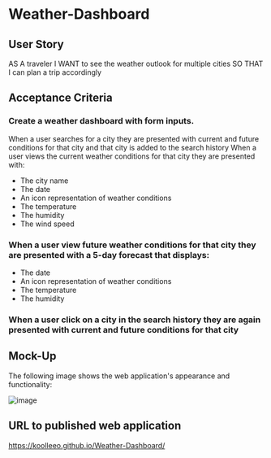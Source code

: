 # Weather-Dashboard

## User Story

AS A traveler
I WANT to see the weather outlook for multiple cities
SO THAT I can plan a trip accordingly

## Acceptance Criteria

### Create a weather dashboard with form inputs.

When a user searches for a city they are presented with current and future conditions for that city and that city is added to the search history
When a user views the current weather conditions for that city they are presented with:

* The city name
* The date
* An icon representation of weather conditions
* The temperature
* The humidity
* The wind speed

### When a user view future weather conditions for that city they are presented with a 5-day forecast that displays:

* The date
* An icon representation of weather conditions
* The temperature
* The humidity


### When a user click on a city in the search history they are again presented with current and future conditions for that city


## Mock-Up

The following image shows the web application's appearance and functionality:

![image](https://user-images.githubusercontent.com/86853558/211680496-690655d9-e26f-4778-8c28-1711cf3ad65c.png)

## URL to published web application

https://koolleeo.github.io/Weather-Dashboard/

